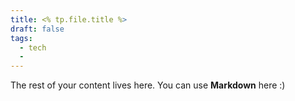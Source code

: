 ```yaml
---
title: <% tp.file.title %>
draft: false
tags:
  - tech
  - 
---
```


The rest of your content lives here. You can use **Markdown** here :)
